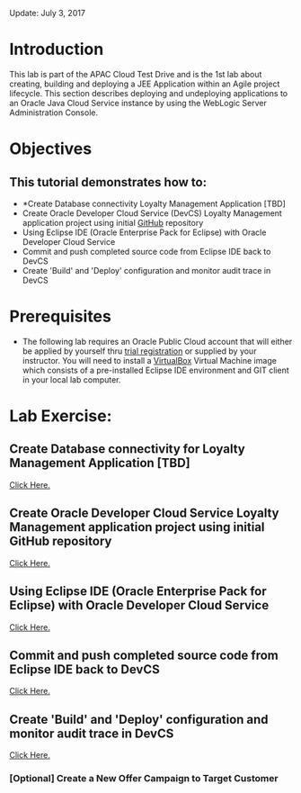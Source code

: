 Update: July 3, 2017

# Introduction
This lab is part of the APAC Cloud Test Drive and is the 1st lab about creating, building and deploying a JEE Application within an Agile project lifecycle.
This section describes deploying and undeploying applications to an Oracle Java Cloud Service instance by using the WebLogic Server Administration Console. 

# Objectives

## This tutorial demonstrates how to: 
- *Create Database connectivity Loyalty Management Application [TBD]
- Create Oracle Developer Cloud Service (DevCS) Loyalty Management application project using initial [GitHub](https://github.com) repository
- Using Eclipse IDE (Oracle Enterprise Pack for Eclipse) with Oracle Developer Cloud Service
- Commit and push completed source code from Eclipse IDE back to DevCS
- Create 'Build' and 'Deploy' configuration and monitor audit trace in DevCS

# Prerequisites
- The following lab requires an Oracle Public Cloud account that will either be applied by yourself thru [trial registration](https://cloud.oracle.com/en_US/tryit) or supplied by your instructor. You will need to install a [VirtualBox](https://www.virtualbox.org/) Virtual Machine image which consists of a pre-installed Eclipse IDE environment and GIT client in your local lab computer.

# Lab Exercise:

## Create Database connectivity for Loyalty Management Application [TBD]
[Click Here.](00.md)

## Create Oracle Developer Cloud Service Loyalty Management application project using initial GitHub repository
[Click Here.](01.md)

## Using Eclipse IDE (Oracle Enterprise Pack for Eclipse) with Oracle Developer Cloud Service
[Click Here.](02.md)

## Commit and push completed source code from Eclipse IDE back to DevCS
[Click Here.](03.md)

## Create 'Build' and 'Deploy' configuration and monitor audit trace in DevCS
[Click Here.](04.md)

### [Optional] Create a New Offer Campaign to Target Customer
